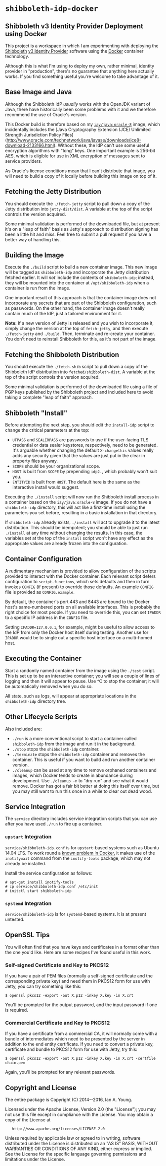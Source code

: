 # `shibboleth-idp-docker`

## Shibboleth v3 Identity Provider Deployment using Docker

This project is a workspace in which I am experimenting with deploying the
[Shibboleth](http://shibboleth.net)
[v3 Identity Provider](https://wiki.shibboleth.net/confluence/display/IDP30/Home)
software using the [Docker](http://www.docker.com) container technology.

Although this is what I'm using to deploy my own, rather minimal,
identity provider in "production", there's no guarantee that anything
here actually works. If you find
something useful you're welcome to take advantage of it.

## Base Image and Java

Although the Shibboleth IdP *usually* works with the OpenJDK variant of
Java, there have historically been some problems with it and we therefore
recommend the use of Oracle's version.

This Docker build is therefore based on my
[`iay/java:oracle-8`](https://github.com/iay/java-docker) image, which
incidentally includes the
[Java Cryptography Extension (JCE) Unlimited Strength Jurisdiction Policy Files]
(http://www.oracle.com/technetwork/java/javase/downloads/jce8-download-2133166.html).
Without these, the IdP can't use some useful encryption algorithms with "long" keys.
One important example is 256-bit AES, which is eligible for use in XML encryption
of messages sent to service providers.

As Oracle's license conditions mean that I can't distribute that image,
you will need to build a copy of it locally before building this image
on top of it.

## Fetching the Jetty Distribution

You should execute the `./fetch-jetty` script to pull down a copy of the Jetty distribution
into `jetty-dist/dist`. A variable at the top of the script controls the version acquired.

Some minimal validation is performed of the downloaded file, but at present it's on a "leap of faith"
basis as Jetty's approach to distribution signing has been a little hit and miss. Feel free to submit
a pull request if you have a better way of handling this.

## Building the Image

Execute the `./build` script to build a new container image. This new image will be
tagged as `shibboleth-idp` and incorporate the Jetty distribution fetched earlier. It will *not* include
the contents of `shibboleth-idp`; instead, they will be mounted into the container at `/opt/shibboleth-idp` when
a container is run from the image.

One important result of this approach is that the container image does not incorporate any secrets that are
part of the Shibboleth configuration, such as passwords. On the other hand, the container image doesn't really
contain much of the IdP, just a tailored environment for it.

**Note:** If a new version of Jetty is released and you wish to incorporate it, simply change the
version at the top of `fetch-jetty`, and then execute `./fetch-jetty` and `./build`. Then,
terminate and re-create your container. You don't need to reinstall Shibboleth for this, as it's
not part of the image.

## Fetching the Shibboleth Distribution

You should execute the `./fetch-shib` script to pull down a copy of the Shibboleth IdP distribution
into `fetched/shibboleth-dist`. A variable at the top of the script controls the version acquired.

Some minimal validation is performed of the downloaded file using a file of PGP keys published by
the Shibboleth project and included here to avoid taking a complete "leap of faith" approach.

## Shibboleth "Install"

Before attempting the next step, you should edit the `install-idp` script to change the critical
parameters at the top:

* `UFPASS` and `SEALERPASS` are passwords to use if the user-facing TLS credential or data sealer keystores,
respectively, need to be generated. It's arguable whether changing the default `X-changethis` values
really adds any security given that the values are just put in the clear in property files anyway.
* `SCOPE` should be your organizational scope.
* `HOST` is built from `SCOPE` by prepending `idp2.`, which probably won't suit you.
* `ENTITYID` is built from `HOST`. The default here is the same as the interactive install would suggest.

Executing the `./install` script will now run the Shibboleth install process in a container based on the
`iay/java:oracle-8` image. If you do not have a `shibboleth-idp` directory, this will act like a first-time
install using the parameters you set before, resulting in a basic installation in that directory.

If `shibboleth-idp` already exists, `./install` will act to upgrade it to the latest distribution. This should
be idempotent; you should be able to just run `./install` at any time without changing the results. In this
case, the variables set at the top of the `install` script won't have any effect as the appropriate values
are already frozen into the configuration.

## Container Configuration

A rudimentary mechanism is provided to allow configuration of the scripts provided to interact with the Docker
container. Each relevant script defers configuration to `script-functions`, which sets defaults and then in turn
invokes `CONFIG` (if present) to override those defaults. An example `CONFIG` file is provided as
`CONFIG.example`.

By default, the container's port 443 and 8443 are bound to the Docker host's same-numbered ports on all
available interfaces. This is probably the right choice for most people. If you need to override this, you
can set `IPADDR` to a specific IP address in the `CONFIG` file.

Setting `IPADDR=127.0.0.1`, for example, might be useful to allow access to the IdP from only the
Docker host itself during testing. Another use for `IPADDR` would be to single out a specific host
interface on a multi-homed host.

## Executing the Container

Start a randomly named container from the image using the `./test` script. This is set up to be an interactive
container; you will see a couple of lines of logging and then it will appear to pause. Use ^C to stop the
container; it will be automatically removed when you do so.

All state, such as logs, will appear at appropriate locations in the `shibboleth-idp` directory tree.

## Other Lifecycle Scripts

Also included are:

* `./run` is a more conventional script to start a container called `shibboleth-idp` from the image
and run it in the background.
* `./stop` stops the `shibboleth-idp` container.
* `./terminate` stops the `shibboleth-idp` container and removes the container. This is useful if
you want to build and run another container version.
* `./cleanup` can be used at any time to remove orphaned
containers and images, which Docker tends to create in abundance during
development. Use `./cleanup -n` to "dry run" and see what it would remove.
Docker has got a fair bit better at doing this itself over time, but you may still want
to run this once in a while to clear out dead wood.

## Service Integration

The `service` directory includes service integration scripts that you can use after you have
used `./run` to fire up a container.

### `upstart` Integration

`service/shibboleth-idp.conf` is for `upstart`-based systems such as Ubuntu 14.04 LTS.
To work round a [known problem in Docker](https://github.com/docker/docker/issues/6647),
it makes use of the `inotifywait` command from the `inotify-tools` package, which may
not already be installed.

Install the service configuration as follows:

    # apt-get install inotify-tools
    # cp service/shibboleth-idp.conf /etc/init
    # initctl start shibboleth-idp

### `systemd` Integration

`service/shibboleth-idp` is for `systemd`-based systems. It is at present untested.

## OpenSSL Tips

You will often find that you have keys and certificates in a format other than the one you'd like. Here are
some recipes I've found useful in this work.

### Self-signed Certificate and Key to PKCS12

If you have a pair of PEM files (normally a self-signed certificate and the corresponding private key) and
need them in PKCS12 form for use with Jetty, you can try something like this:

    $ openssl pkcs12 -export -out X.p12 -inkey X.key -in X.crt

You'll be prompted for the output password, and the input password if one is required.

### Commercial Certificate and Key to PKCS12

If you have a certificate from a commercial CA, it will normally come with a bundle of intermediates
which need to be presented by the server in addition to the end entity certificate. If you need to
convert a private key, certificate and bundle to PKCS12 form for use with Jetty, try this:

    $ openssl pkcs12 -export -out X.p12 -inkey X.key -in X.crt -certfile chain.pem

Again, you'll be prompted for any relevant passwords.


## Copyright and License

The entire package is Copyright (C) 2014--2016, Ian A. Young.

Licensed under the Apache License, Version 2.0 (the "License");
you may not use this file except in compliance with the License.
You may obtain a copy of the License at

       http://www.apache.org/licenses/LICENSE-2.0

Unless required by applicable law or agreed to in writing, software
distributed under the License is distributed on an "AS IS" BASIS,
WITHOUT WARRANTIES OR CONDITIONS OF ANY KIND, either express or implied.
See the License for the specific language governing permissions and
limitations under the License.

